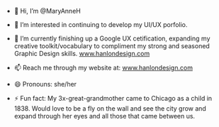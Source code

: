- 👋 Hi, I’m @MaryAnneH
- 👀 I’m interested in continuing to develop my UI/UX porfolio. 

- 🌱 I’m currently finishing up a Google UX cetification, expanding my creative toolkit/vocabulary to compliment my strong and seasoned Graphic Design skills. www.hanlondesign.com
- 📫 Reach me through my website at: www.hanlondesign.com
- 😄 Pronouns: she/her
- ⚡ Fun fact: My 3x-great-grandmother came to Chicago as a child in 1838. Would love to be a fly on the wall and see the city grow and expand through her eyes and all those that came between us.

<!---
MaryAnneH/MaryAnneH is a ✨ special ✨ repository because its `README.md` (this file) appears on your GitHub profile.
You can click the Preview link to take a look at your changes.
--->
